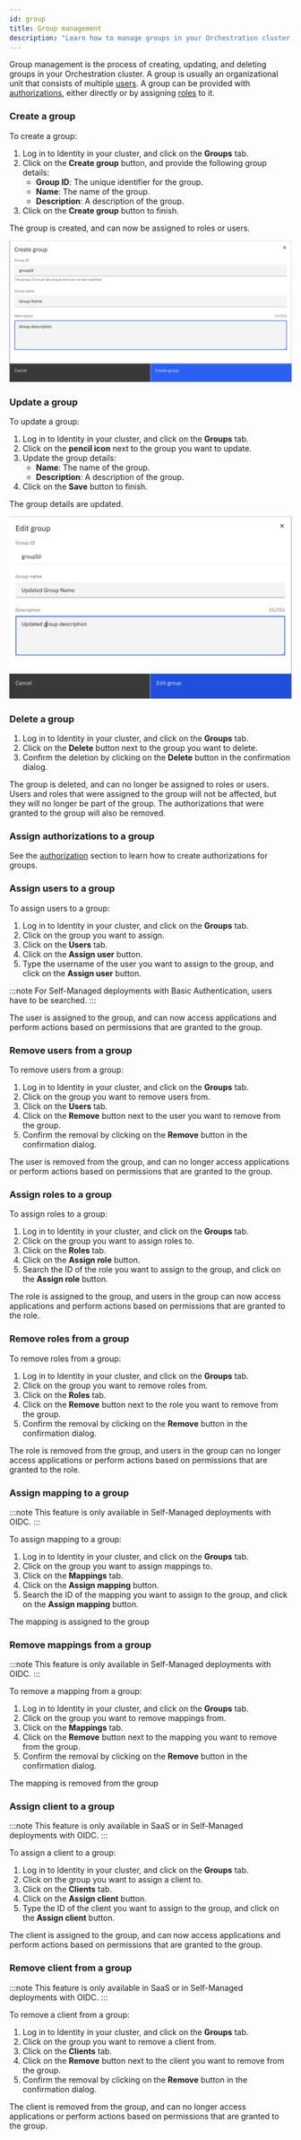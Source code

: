 ```yaml
---
id: group
title: Group management
description: "Learn how to manage groups in your Orchestration cluster."
---
```


Group management is the process of creating, updating, and deleting groups in your Orchestration cluster. A group is usually an organizational unit that consists of multiple [users](user.md). A group can be provided with [authorizations](authorization.md), either directly or by assigning [roles](role.md) to it.

### Create a group

To create a group:

1. Log in to Identity in your cluster, and click on the **Groups** tab.
2. Click on the **Create group** button, and provide the following group details:
   - **Group ID**: The unique identifier for the group.
   - **Name**: The name of the group.
   - **Description**: A description of the group.
3. Click on the **Create group** button to finish.

The group is created, and can now be assigned to roles or users.

![identity-create-group-tab](./img/create-group-tab.png)

### Update a group

To update a group:

1. Log in to Identity in your cluster, and click on the **Groups** tab.
2. Click on the **pencil icon** next to the group you want to update.
3. Update the group details:
   - **Name**: The name of the group.
   - **Description**: A description of the group.
4. Click on the **Save** button to finish.

The group details are updated.

![identity-update-group-tab](./img/update-group-tab.png)

### Delete a group

1. Log in to Identity in your cluster, and click on the **Groups** tab.
2. Click on the **Delete** button next to the group you want to delete.
3. Confirm the deletion by clicking on the **Delete** button in the confirmation dialog.

The group is deleted, and can no longer be assigned to roles or users. Users and roles that were assigned to the group will not be affected, but they will no longer be part of the group. The authorizations that were granted to the group will also be removed.

### Assign authorizations to a group

See the [authorization](./authorization.md) section to learn how to create authorizations for groups.

### Assign users to a group

To assign users to a group:

1. Log in to Identity in your cluster, and click on the **Groups** tab.
2. Click on the group you want to assign.
3. Click on the **Users** tab.
4. Click on the **Assign user** button.
5. Type the username of the user you want to assign to the group, and click on the **Assign user** button.

:::note
For Self-Managed deployments with Basic Authentication, users have to be searched.
:::

The user is assigned to the group, and can now access applications and perform actions based on permissions that are granted to the group.

### Remove users from a group

To remove users from a group:

1. Log in to Identity in your cluster, and click on the **Groups** tab.
2. Click on the group you want to remove users from.
3. Click on the **Users** tab.
4. Click on the **Remove** button next to the user you want to remove from the group.
5. Confirm the removal by clicking on the **Remove** button in the confirmation dialog.

The user is removed from the group, and can no longer access applications or perform actions based on permissions that are granted to the group.

### Assign roles to a group

To assign roles to a group:

1. Log in to Identity in your cluster, and click on the **Groups** tab.
2. Click on the group you want to assign roles to.
3. Click on the **Roles** tab.
4. Click on the **Assign role** button.
5. Search the ID of the role you want to assign to the group, and click on the **Assign role** button.

The role is assigned to the group, and users in the group can now access applications and perform actions based on permissions that are granted to the role.

### Remove roles from a group

To remove roles from a group:

1. Log in to Identity in your cluster, and click on the **Groups** tab.
2. Click on the group you want to remove roles from.
3. Click on the **Roles** tab.
4. Click on the **Remove** button next to the role you want to remove from the group.
5. Confirm the removal by clicking on the **Remove** button in the confirmation dialog.

The role is removed from the group, and users in the group can no longer access applications or perform actions based on permissions that are granted to the role.

### Assign mapping to a group

:::note
This feature is only available in Self-Managed deployments with OIDC.
:::

To assign mapping to a group:

1. Log in to Identity in your cluster, and click on the **Groups** tab.
2. Click on the group you want to assign mappings to.
3. Click on the **Mappings** tab.
4. Click on the **Assign mapping** button.
5. Search the ID of the mapping you want to assign to the group, and click on the **Assign mapping** button.

The mapping is assigned to the group

### Remove mappings from a group

:::note
This feature is only available in Self-Managed deployments with OIDC.
:::

To remove a mapping from a group:

1. Log in to Identity in your cluster, and click on the **Groups** tab.
2. Click on the group you want to remove mappings from.
3. Click on the **Mappings** tab.
4. Click on the **Remove** button next to the mapping you want to remove from the group.
5. Confirm the removal by clicking on the **Remove** button in the confirmation dialog.

The mapping is removed from the group

### Assign client to a group

:::note
This feature is only available in SaaS or in Self-Managed deployments with OIDC.
:::

To assign a client to a group:

1. Log in to Identity in your cluster, and click on the **Groups** tab.
2. Click on the group you want to assign a client to.
3. Click on the **Clients** tab.
4. Click on the **Assign client** button.
5. Type the ID of the client you want to assign to the group, and click on the **Assign client** button.

The client is assigned to the group, and can now access applications and perform actions based on permissions that are granted to the group.

### Remove client from a group

:::note
This feature is only available in SaaS or in Self-Managed deployments with OIDC.
:::

To remove a client from a group:

1. Log in to Identity in your cluster, and click on the **Groups** tab.
2. Click on the group you want to remove a client from.
3. Click on the **Clients** tab.
4. Click on the **Remove** button next to the client you want to remove from the group.
5. Confirm the removal by clicking on the **Remove** button in the confirmation dialog.

The client is removed from the group, and can no longer access applications or perform actions based on permissions that are granted to the group.
